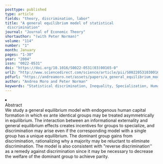 ```yaml
---
posttype: published
type: article
fields: "theory, discrimination, labor"
title: "A general equilibrium model of statistical
 discrimination"
journal: "Journal of Economic Theory"
shortauthor: "(with Peter Norman)"
volume: "114"
number: "1"
month: January
pages: "1-30"
year: "2004"
issn: "0022-0531"
doi: "https://doi.org/10.1016/S0022-0531(03)00165-0"
url2: "http://www.sciencedirect.com/science/article/pii/S0022053103001650"
pdfurl: "https://andreamoro.net/assets/papers/a_general_equilibrium_model_of_statistical_discrimination.pdf"
author: "Andrea Moro and Peter Norman"
keywords: "Statistical discrimination, Inequality, Specialization, Human capital"
---
```

<li class='acc_hide'> <div class="title">Abstract</div>
We study a general equilibrium model with endogenous human capital formation
in which ex ante identical groups may be treated asymmetrically in equilibrium. The
interaction between an informational externality and general equilibrium effects creates
incentives for groups to specialize, and discrimination may arise even if the corresponding
model with a single group has a unique equilibrium. The dominant group gains from discrimination,
rationalizing why a majority may be reluctant to eliminate discrimination. The model
is also consistent with "reverse discrimination'' as a remedy against discrimination
since it may be necessary to decrease the welfare of the dominant group to achieve
parity.
</li>
